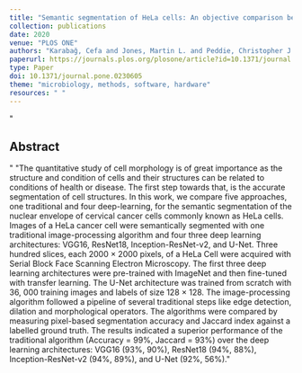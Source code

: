 ```yaml
--- 
title: "Semantic segmentation of HeLa cells: An objective comparison between one traditional algorithm and four deep-learning architectures"
collection: publications
date: 2020
venue: "PLOS ONE"
authors: "Karabağ, Cefa and Jones, Martin L. and Peddie, Christopher J. and Weston, Anne E. and Collinson, Lucy M. and Reyes-Aldasoro, Constantino Carlos"
paperurl: https://journals.plos.org/plosone/article?id=10.1371/journal.pone.0230605
type: Paper
doi: 10.1371/journal.pone.0230605
theme: "microbiology, methods, software, hardware"
resources: " "
--- 
```

"<h2> Abstract </h2>" 
"The quantitative study of cell morphology is of great importance as the structure and condition of cells and their structures can be related to conditions of health or disease. The first step towards that, is the accurate segmentation of cell structures. In this work, we compare five approaches, one traditional and four deep-learning, for the semantic segmentation of the nuclear envelope of cervical cancer cells commonly known as HeLa cells. Images of a HeLa cancer cell were semantically segmented with one traditional image-processing algorithm and four three deep learning architectures: VGG16, ResNet18, Inception-ResNet-v2, and U-Net. Three hundred slices, each 2000 × 2000 pixels, of a HeLa Cell were acquired with Serial Block Face Scanning Electron Microscopy. The first three deep learning architectures were pre-trained with ImageNet and then fine-tuned with transfer learning. The U-Net architecture was trained from scratch with 36, 000 training images and labels of size 128 × 128. The image-processing algorithm followed a pipeline of several traditional steps like edge detection, dilation and morphological operators. The algorithms were compared by measuring pixel-based segmentation accuracy and Jaccard index against a labelled ground truth. The results indicated a superior performance of the traditional algorithm (Accuracy = 99\%, Jaccard = 93\%) over the deep learning architectures: VGG16 (93\%, 90\%), ResNet18 (94\%, 88\%), Inception-ResNet-v2 (94\%, 89\%), and U-Net (92\%, 56\%)." 
